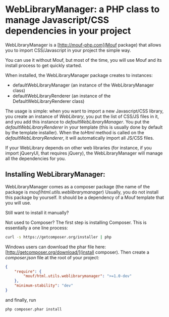 WebLibraryManager: a PHP class to manage Javascript/CSS dependencies in your project
====================================================================================

WebLibraryManager is a [http://mouf-php.com](Mouf package) that allows you to import CSS/Javascript in your project the simple way.

You can use it without Mouf, but most of the time, you will use Mouf and its install process to get quickly started.

When installed, the WebLibraryManager package creates to instances:
- defaultWebLibraryManager (an instance of the WebLibraryManager class)
- defaultWebLibraryRenderer (an instance of the DefaultWebLibraryRenderer class)

The usage is simple: when you want to import a new Javascript/CSS library, you create an instance of *WebLibrary*, you put the list of CSS/JS files in it, and you add this instance to *defaultWebLibraryManager*.
You put the *defaultWebLibraryRenderer* in your template (this is usually done by default by the template installer).
When the *toHtml* method is called on the *defaultWebLibraryRenderer*, it will automatically import all JS/CSS files.

If your WebLibrary depends on other web libraries (for instance, if you import jQueryUI, that requires jQuery), the WebLibraryManager will manage all the dependencies for you.

Installing WebLibraryManager:
-----------------------------

WebLibraryManager comes as a composer package (the name of the package is *mouf/html.utils.weblibrarymanager*)
Usually, you do not install this package by yourself. It should be a dependency of a Mouf template that you will use.

Still want to install it manually?

Not used to Composer? The first step is installing Composer. 
This is essentially a one line process:

```bash
curl -s https://getcomposer.org/installer | php
```

Windows users can download the phar file here: [http://getcomposer.org/download/](install composer).
Then create a *composer.json* file at the root of your project:

```json
{
    "require": {
        "mouf/html.utils.weblibrarymanager": ">=1.0-dev"
    },
    "minimum-stability": "dev" 
}
```

and finally, run

```bash
php composer.phar install
```
